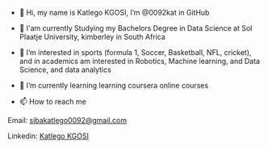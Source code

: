 - 👋 Hi, my name is Katlego KGOSI, I’m @0092kat in GitHub
- 🌱 I'am currently Studying my Bachelors Degree in Data Science at Sol Plaatje University, kimberley in South Africa
- 👀 I’m interested in sports (formula 1, Soccer, Basketball, NFL, cricket), and in academics am interested in Robotics, Machine learning, and Data Science, and data analytics 
- 🌱 I’m currently learning learning coursera online courses

- 📫 How to reach me

Email: sibakatlego0092@gmail.com

Linkedin: [Katlego KGOSI](linkedin.com/in/katlego-kgosi-269195196)

<!---
0092kat/0092kat is a ✨ special ✨ repository because its `README.md` (this file) appears on your GitHub profile.
You can click the Preview link to take a look at your changes.
--->
